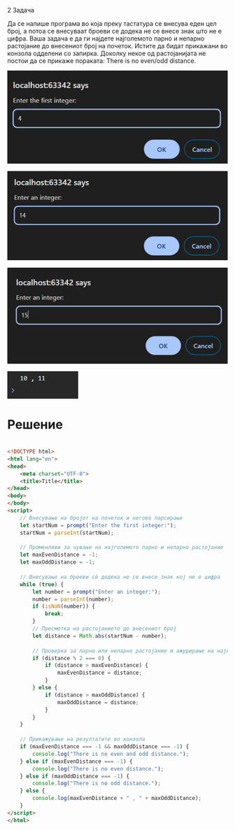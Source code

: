 2 Задача

Да се напише програма во коjа преку тастатура се внесува еден цел број, а потоа се внесуваат броеви се додека не се внесе знак што не е цифра. Ваша задача е да ги најдете најголемото парно и непарно растојание до внесениот број на почеток. Истите да бидат прикажани во конзола одделени со запирка. Доколку некое од растојанијата не постои да се прикаже пораката: There is no even/odd distance.

![image](img/2.1.png)

![image](img/2.2.png)

![image](img/2.3.png)

![image](img/2.4.png)



# Решение
```html

<!DOCTYPE html>
<html lang="en">
<head>
    <meta charset="UTF-8">
    <title>Title</title>
</head>
<body>
</body>
<script>
    // Внесување на бројот на почеток и негово парсирање
    let startNum = prompt("Enter the first integer:");
    startNum = parseInt(startNum);

    // Променливи за чување на најголемото парно и непарно растојание
    let maxEvenDistance = -1;
    let maxOddDistance = -1;

    // Внесување на броеви сè додека не се внесе знак кој не е цифра
    while (true) {
        let number = prompt("Enter an integer:");
        number = parseInt(number);
        if (isNaN(number)) {
            break;
        }
        // Пресметка на растојанието до внесениот број
        let distance = Math.abs(startNum - number);

        // Проверка за парно или непарно растојание и ажурирање на најголемото растојание
        if (distance % 2 === 0) {
            if (distance > maxEvenDistance) {
                maxEvenDistance = distance;
            }
        } else {
            if (distance > maxOddDistance) {
                maxOddDistance = distance;
            }
        }
    }

    // Прикажување на резултатите во конзола
    if (maxEvenDistance === -1 && maxOddDistance === -1) {
        console.log("There is no even and odd distance.");
    } else if (maxEvenDistance === -1) {
        console.log("There is no even distance.");
    } else if (maxOddDistance === -1) {
        console.log("There is no odd distance.");
    } else {
        console.log(maxEvenDistance + " , " + maxOddDistance);
    }
</script>
</html>

```
